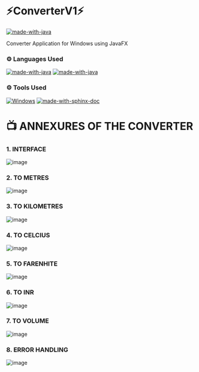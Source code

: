 # ⚡️ConverterV1⚡️

[![made-with-java](https://img.shields.io/badge/JavaFX-%23ED8B00.svg)](https://openjfx.io)

Converter Application for Windows using JavaFX

### ⚙️ Languages Used
[![made-with-java](https://img.shields.io/badge/Built%20with-CSS-23ED8B00.svg)](https://www.java.com/en/)
[![made-with-java](https://img.shields.io/badge/Java-%23ED8B00.svg)](https://openjfx.io)

### ⚙️ Tools Used
[![Windows](https://svgshare.com/i/ZhY.svg)](https://www.microsoft.com/en-us/windows?r=1)
[![made-with-sphinx-doc](https://img.shields.io/badge/Made%20with-IntelliJ%20IDEA-1f425f.svg)](https://www.jetbrains.com/idea/)


# 📺 ANNEXURES OF THE CONVERTER

### 1. INTERFACE
![image](https://user-images.githubusercontent.com/64683688/158644649-b7bacd09-4a18-4f7d-ae5a-c1b125a6117c.png)

### 2. TO METRES
![image](https://user-images.githubusercontent.com/64683688/158644674-e503714f-7594-4779-9eb1-45a769c50345.png)

### 3. TO KILOMETRES
![image](https://user-images.githubusercontent.com/64683688/158644704-56e4d5fe-46f1-4aae-98cf-60a2800daaa1.png)

### 4. TO CELCIUS
![image](https://user-images.githubusercontent.com/64683688/158644748-760b000c-e058-456b-a824-9c177a9c31c3.png)

### 5.	TO FARENHITE
![image](https://user-images.githubusercontent.com/64683688/158644786-fb66f6ae-8c72-4d44-84a4-55893ca1c937.png)

### 6.	TO INR
![image](https://user-images.githubusercontent.com/64683688/158644822-be9be9e1-cb01-49c0-aa17-d24bbce50013.png)

### 7.	TO VOLUME
![image](https://user-images.githubusercontent.com/64683688/158644886-d49654d3-8a78-47dd-a4bf-505c60ed0af9.png)

### 8.	ERROR HANDLING
![image](https://user-images.githubusercontent.com/64683688/158644867-370c6e61-9f61-4f1c-af34-6514fe937c5e.png)

